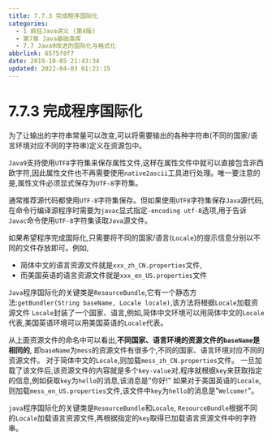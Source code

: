 ```yaml
---
title: 7.7.3 完成程序国际化
categories: 
  - 1 疯狂Java讲义 (第4版)
  - 第7章 Java基础类库
  - 7.7 Java9改进的国际化与格式化
abbrlink: 6575f8f7
date: 2019-10-05 21:43:34
updated: 2022-04-03 01:21:15
---
```

# 7.7.3 完成程序国际化 #
为了让输出的字符串常量可以改变,可以将需要输出的各种字符串(不同的国家/语言环境对应不同的字符串)定义在资源包中。

`Java9`支持使用`UTF8`字符集来保存属性文件,这样在属性文件中就可以直接包含非西欧字符,因此属性文件也不再需要使用`native2ascii`工具进行处理。唯一要注意的是,属性文件必须显式保存为`UTF-8`字符集。

通常推荐源代码都使用`UTF-8`字符集保存。但如果使用`UTF8`字符集保存`Java`源代码,在命令行编译源程序时需要为`javac`显式指定`-encoding utf-8`选项,用于告诉`Javac`命令使用`UTF-8`字符集读取`Java`源文件。

如果希望程序完成国际化,只需要将不同的国家/语言(`Locale`)的提示信息分别以不同的文件存放即可。例如,
- 简体中文的语言资源文件就是`xxx_zh_CN.properties`文件,
- 而美国英语的语言资源文件就是`xxx_en_US.properties`文件

`Java`程序国际化的关键类是`ResourceBundle`,它有一个静态方法:`getBundler(String baseName, Locale locale)`,该方法将根据`Locale`加载资源文件
`Locale`封装了一个国家、语言,例如,简体中文环境可以用简体中文的`Locale`代表,美国英语环境可以用美国英语的`Locale`代表。

从上面资源文件的命名中可以看出,**不同国家、语言环境的资源文件的`baseName`是相同的**,
即`baseName`为`mess`的资源文件有很多个,不同的国家、语言环境对应不同的资源文件。
对于简体中文的`Locale`,则加载`mess_zh_CN.properties`文件。
一旦加载了该文件后,该资源文件的内容就是多个`key-value`对,程序就根据`key`来获取指定的信息,例如获取`key`为`hello`的消息,该消息是"你好!"
如果对于美国英语的`Locale`,则加载`mess_en_US.properties`文件,该文件中`key`为`hello`的消息是"`Welcome!`"。

`java`程序国际化的关键类是`ResourceBundle`和`Locale`, `ResourceBundle`根据不同的`Locale`加载语言资源文件,再根据指定的`key`取得已加载语言资源文件中的字符串。

